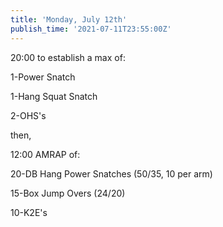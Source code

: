 ```yaml
---
title: 'Monday, July 12th'
publish_time: '2021-07-11T23:55:00Z'
---
```


20:00 to establish a max of:

1-Power Snatch

1-Hang Squat Snatch

2-OHS's

then,

12:00 AMRAP of:

20-DB Hang Power Snatches (50/35, 10 per arm)

15-Box Jump Overs (24/20)

10-K2E's
